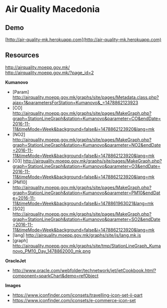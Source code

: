 # Air Quality Macedonia

## Demo

[http://air-quality-mk.herokuapp.com](http://air-quality-mk.herokuapp.com)

## Resources

http://airquality.moepp.gov.mk/  
http://airquality.moepp.gov.mk/?page_id=2  

__Kumanovo__  
* [Param] http://airquality.moepp.gov.mk/graphs/site/pages/Metadata.class.php?ajax=1&parametersForStation=Kumanovo&_=1478862123923  
* [CO] http://airquality.moepp.gov.mk/graphs/site/pages/MakeGraph.php?graph=StationLineGraph&station=Kumanovo&parameter=CO&endDate=2016-11-11&timeMode=Week&background=false&i=1478862123920&lang=mk  
* [NO2] http://airquality.moepp.gov.mk/graphs/site/pages/MakeGraph.php?graph=StationLineGraph&station=Kumanovo&parameter=NO2&endDate=2016-11-11&timeMode=Week&background=false&i=1478862123920&lang=mk  
* [O3] http://airquality.moepp.gov.mk/graphs/site/pages/MakeGraph.php?graph=StationLineGraph&station=Kumanovo&parameter=O3&endDate=2016-11-11&timeMode=Week&background=false&i=1478862123920&lang=mk  
* [PM10] http://airquality.moepp.gov.mk/graphs/site/pages/MakeGraph.php?graph=StationLineGraph&station=Kumanovo&parameter=PM10&endDate=2016-11-11&timeMode=Week&background=false&i=1478861963021&lang=mk  
* [SO2] http://airquality.moepp.gov.mk/graphs/site/pages/MakeGraph.php?graph=StationLineGraph&station=Kumanovo&parameter=SO2&endDate=2016-11-11&timeMode=Week&background=false&i=1478862123920&lang=mk  
* [lang] http://airquality.moepp.gov.mk/graphs/site/js/lang.mk.js  
* [graph] http://airquality.moepp.gov.mk/graphs/site/tmp/StationLineGraph_Kumanovo_PM10_Day_1478862000_mk.png  

__OracleJet__  
* http://www.oracle.com/webfolder/technetwork/jet/jetCookbook.html?component=sparkChart&demo=refObject

__Images__  
* https://www.iconfinder.com/iconsets/travelling-icon-set-ii-part  
* https://www.iconfinder.com/iconsets/e-commerce-icon-set  
